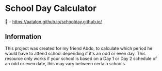# School Day Calculator

🔗 - https://aatalon.github.io/schoolday.github.io/

## Information

This project was created for my friend Abdo, to calculate which period he would have to attend school depending if it's an odd or even day. This resource only works if your school is based on a Day 1 or Day 2 schedule of an odd or even date, this may vary between certain schools.
